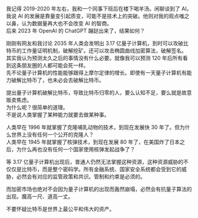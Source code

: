我记得 2019-2020 年左右，我和一个同事下班后在楼下喝羊汤。闲聊谈到了 AI。我说 AI 的发展是靠量变引起质变，可能不是技术上的突破。他则对我的观点嗤之以鼻，认为数据量再大也不会改变 AI 的智商。  
后来 2023 年 OpenAI 的 ChatGPT 蹦跶出来了，结果如何？

刚刚有网友和我讨论 2035 年人类会发明出 3.17 亿量子计算机，到时可以攻破比特币的工作量证明机制，破解挖矿。还可以攻击椭圆曲线加密算法，破解签名。  
其实我认为预测太久之后的事情没有什么必要。就像我可以预测 120 年后所有看到这条朋友圈的人都可能会死一样。  
先不论量子计算机的性能能够跟得上摩尔定律的增长。即使有一天量子计算机有能力破解比特币了，也未必会去破解比特币。

提出量子计算机破解比特币，导致比特币归零的人，要么认知不足，要么就是故意贩卖焦虑。  
为什么呢？很简单的道理。  
不是说人类掌握了某种能力就要去做某种事。

人类早在 1996 年就掌握了克隆哺乳动物的技术，到现在发展快 30 年了。但为什么世界上没有任何一个公开的克隆人？  
人类早在 1945 年就掌握了核弹技术，到现在发展 80 年了，在美国炸了日本之后，为什么再也没有任何一个国家使用核弹发起战争了？

等 3.17 亿量子计算机出现后，普通人仍然无法掌握这种资源，这种资源威胁的不仅仅是比特币，而是整个密码学。所有金融系统、国家安全系统都会受到它的威胁，必然会有对应的监管政策和共识。管制和约束是必须的。

而加密市场也绝对不会因为量子计算机的出现而轰然崩塌，必然会有抗量子算法的出现。魔高一尺、道高一丈。

不要怀疑比特币是世界上最公平和伟大的资产。
